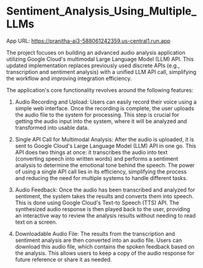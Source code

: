# Sentiment_Analysis_Using_Multiple_LLMs

App URL: https://pranitha-ai3-588061242359.us-central1.run.app 

The project focuses on building an advanced audio analysis application utilizing Google Cloud's 
multimodal Large Language Model (LLM) API. This updated implementation replaces previously used 
discrete APIs (e.g., transcription and sentiment analysis) with a unified LLM API call, simplifying the 
workflow and improving integration efficiency. 

The application's core functionality revolves around the following features: 


1. Audio Recording and Upload: Users can easily record their voice using a simple web interface. 
Once the recording is complete, the user uploads the audio file to the system for processing. This 
step is crucial for getting the audio input into the system, where it will be analyzed and 
transformed into usable data.

2. Single API Call for Multimodal Analysis: After the audio is uploaded, it is sent to Google 
Cloud's Large Language Model (LLM) API in one go. This API does two things at once: it 
transcribes the audio into text (converting speech into written words) and performs a sentiment 
analysis to determine the emotional tone behind the speech. The power of using a single API call 
lies in its efficiency, simplifying the process and reducing the need for multiple systems to handle 
different tasks.

3. Audio Feedback: Once the audio has been transcribed and analyzed for sentiment, the system 
takes the results and converts them into speech. This is done using Google Cloud's Text-to
Speech (TTS) API. The synthesized audio response is then played back to the user, providing an 
interactive way to review the analysis results without needing to read text on a screen.
 
4. Downloadable Audio File: The results from the transcription and sentiment analysis are then 
converted into an audio file. Users can download this audio file, which contains the spoken 
feedback based on the analysis. This allows users to keep a copy of the audio response for future 
reference or share it as needed.
